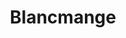 ---
title: "Blancmange"
summary: "Blancmange are an English synth-pop band formed in Harrow, London, in 1979. The band were a duo for much of their career, composed of Neil Arthur and Stephen Luscombe . They came to prominence in the early 1980s, releasing four UK top-20 singles: \"Living on the Ceiling\", \"Waves\", \"Blind Vision\" and \"Don't Tell Me\". They released three studio albums during that decade: Happy Families , Mange Tout and Believe You Me .
The duo amicably broke up in 1986 but reformed in the late 2000s, and in 2011 released their fourth studio album, Blanc Burn. Luscombe left following the release due to ill health, and since then Arthur alone has continued to perform under the Blancmange name, releasing nine new studio albums along with a re-recording of the band's debut studio album, titled Happy Families Too... . He has also been involved in a further three collaborative albums as Fader and Near Future ."
image: "blancmange.jpg"
apple_music_artist_url: "None"
wikipedia_url: "https://en.wikipedia.org/wiki/Blancmange_(band)"
---
